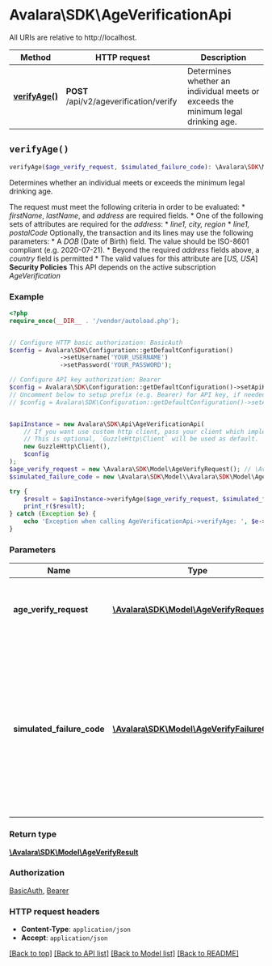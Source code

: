 # Avalara\SDK\AgeVerificationApi

All URIs are relative to http://localhost.

Method | HTTP request | Description
------------- | ------------- | -------------
[**verifyAge()**](AgeVerificationApi.md#verifyAge) | **POST** /api/v2/ageverification/verify | Determines whether an individual meets or exceeds the minimum legal drinking age.


## `verifyAge()`

```php
verifyAge($age_verify_request, $simulated_failure_code): \Avalara\SDK\Model\AgeVerifyResult
```

Determines whether an individual meets or exceeds the minimum legal drinking age.

The request must meet the following criteria in order to be evaluated: * *firstName*, *lastName*, and *address* are required fields. * One of the following sets of attributes are required for the *address*:   * *line1, city, region*   * *line1, postalCode*  Optionally, the transaction and its lines may use the following parameters: * A *DOB* (Date of Birth) field. The value should be ISO-8601 compliant (e.g. 2020-07-21). * Beyond the required *address* fields above, a *country* field is permitted   * The valid values for this attribute are [*US, USA*]  **Security Policies** This API depends on the active subscription *AgeVerification*

### Example

```php
<?php
require_once(__DIR__ . '/vendor/autoload.php');


// Configure HTTP basic authorization: BasicAuth
$config = Avalara\SDK\Configuration::getDefaultConfiguration()
              ->setUsername('YOUR_USERNAME')
              ->setPassword('YOUR_PASSWORD');

// Configure API key authorization: Bearer
$config = Avalara\SDK\Configuration::getDefaultConfiguration()->setApiKey('Authorization', 'YOUR_API_KEY');
// Uncomment below to setup prefix (e.g. Bearer) for API key, if needed
// $config = Avalara\SDK\Configuration::getDefaultConfiguration()->setApiKeyPrefix('Authorization', 'Bearer');


$apiInstance = new Avalara\SDK\Api\AgeVerificationApi(
    // If you want use custom http client, pass your client which implements `GuzzleHttp\ClientInterface`.
    // This is optional, `GuzzleHttp\Client` will be used as default.
    new GuzzleHttp\Client(),
    $config
);
$age_verify_request = new \Avalara\SDK\Model\AgeVerifyRequest(); // \Avalara\SDK\Model\AgeVerifyRequest | Information about the individual whose age is being verified.
$simulated_failure_code = new \Avalara\SDK\Model\\Avalara\SDK\Model\AgeVerifyFailureCode(); // \Avalara\SDK\Model\AgeVerifyFailureCode | (Optional) The failure code included in the simulated response of the endpoint. Note that this endpoint is only available in Sandbox for testing purposes.

try {
    $result = $apiInstance->verifyAge($age_verify_request, $simulated_failure_code);
    print_r($result);
} catch (Exception $e) {
    echo 'Exception when calling AgeVerificationApi->verifyAge: ', $e->getMessage(), PHP_EOL;
}
```

### Parameters

Name | Type | Description  | Notes
------------- | ------------- | ------------- | -------------
 **age_verify_request** | [**\Avalara\SDK\Model\AgeVerifyRequest**](../Model/AgeVerifyRequest.md)| Information about the individual whose age is being verified. |
 **simulated_failure_code** | [**\Avalara\SDK\Model\AgeVerifyFailureCode**](../Model/.md)| (Optional) The failure code included in the simulated response of the endpoint. Note that this endpoint is only available in Sandbox for testing purposes. | [optional]

### Return type

[**\Avalara\SDK\Model\AgeVerifyResult**](../Model/AgeVerifyResult.md)

### Authorization

[BasicAuth](../../README.md#BasicAuth), [Bearer](../../README.md#Bearer)

### HTTP request headers

- **Content-Type**: `application/json`
- **Accept**: `application/json`

[[Back to top]](#) [[Back to API list]](../../README.md#endpoints)
[[Back to Model list]](../../README.md#models)
[[Back to README]](../../README.md)

